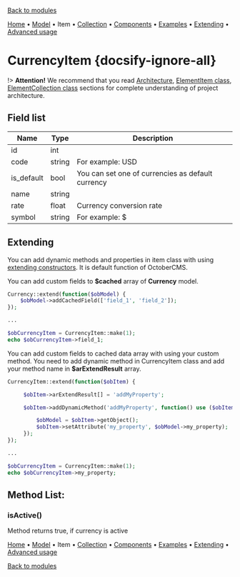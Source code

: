 [Back to modules](modules/home.md)

[Home](modules/currency/home.md)
• [Model](modules/currency/model/model.md)
• Item
• [Collection](modules/currency/collection/collection.md)
• [Components](modules/currency/component/component.md)
• [Examples](modules/currency/examples/examples.md)
• [Extending](modules/currency/extending/extending.md)
• [Advanced usage](modules/currency/advanced-usage/home.md)

# CurrencyItem {docsify-ignore-all}

!> **Attention!**  We recommend that you read [Architecture](home.md#architecture), [ElementItem class](item-class/item-class.md),
[ElementCollection class](collection-class/collection-class.md) sections for complete understanding of  project architecture.

## Field list

|  Name | Type | Description |
|-------|------|--------|
|id|int|
|code|string|For example: USD|
|is_default|bool|You can set one of currencies as default currency|
|name|string|
|rate|float|Currency conversion rate|
|symbol|string|For example: $|

## Extending

You can add dynamic methods and properties in item class with using [extending constructors](http://octobercms.com/docs/services/behaviors#constructor-extension).
It is default function of OctoberCMS.

You can add custom fields to **$cached** array of **Currency** model.
```php
Currency::extend(function($obModel) {
    $obModel->addCachedField(['field_1', 'field_2']);
});

...

$obCurrencyItem = CurrencyItem::make(1);
echo $obCurrencyItem->field_1;
```

You can add custom fields to cached data array with using your custom method.
You need to add dynamic method in CurrencyItem class and add your method name in **$arExtendResult** array.
```php
CurrencyItem::extend(function($obItem) {

     $obItem->arExtendResult[] = 'addMyProperty';

     $obItem->addDynamicMethod('addMyProperty', function() use ($obItem) {

         $obModel = $obItem->getObject();
         $obItem->setAttribute('my_property', $obModel->my_property);
     });
});

...

$obCurrencyItem = CurrencyItem::make(1);
echo $obCurrencyItem->my_property;
```

## Method List:

### isActive()

Method returns true, if currency is active

[Home](modules/currency/home.md)
• [Model](modules/currency/model/model.md)
• Item
• [Collection](modules/currency/collection/collection.md)
• [Components](modules/currency/component/component.md)
• [Examples](modules/currency/examples/examples.md)
• [Extending](modules/currency/extending/extending.md)
• [Advanced usage](modules/currency/advanced-usage/home.md)

[Back to modules](modules/home.md)
